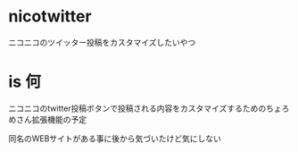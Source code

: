 # nicotwitter
ニコニコのツイッター投稿をカスタマイズしたいやつ

# is 何
ニコニコのtwitter投稿ボタンで投稿される内容をカスタマイズするためのちょろめさん拡張機能の予定

同名のWEBサイトがある事に後から気づいたけど気にしない
